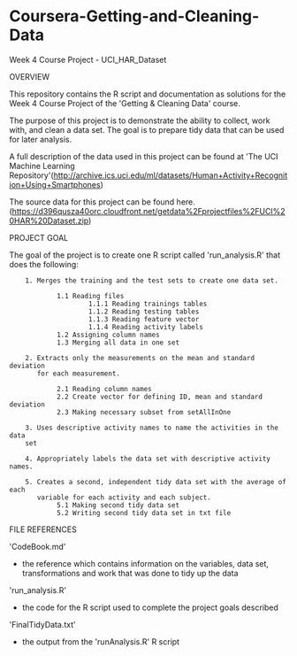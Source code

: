 # Coursera-Getting-and-Cleaning-Data
Week 4 Course Project - UCI_HAR_Dataset

OVERVIEW

This repository contains the R script and documentation as solutions for the Week 4 Course Project of the 'Getting & Cleaning Data' course.

The purpose of this project is to demonstrate the ability to collect, work with, and clean a data set. The goal is to prepare tidy data that can be used for later analysis.

A full description of the data used in this project can be found at 'The UCI Machine Learning Repository'(http://archive.ics.uci.edu/ml/datasets/Human+Activity+Recognition+Using+Smartphones)

The source data for this project can be found here.(https://d396qusza40orc.cloudfront.net/getdata%2Fprojectfiles%2FUCI%20HAR%20Dataset.zip)


PROJECT GOAL 

The goal of the project is to create one R script called 'run_analysis.R' that does the following:

        1. Merges the training and the test sets to create one data set.
        
                1.1 Reading files
                        1.1.1 Reading trainings tables
                        1.1.2 Reading testing tables
                        1.1.3 Reading feature vector
                        1.1.4 Reading activity labels
                1.2 Assigning column names
                1.3 Merging all data in one set
        
        2. Extracts only the measurements on the mean and standard deviation 
           for each measurement.
        
                2.1 Reading column names
                2.2 Create vector for defining ID, mean and standard deviation
                2.3 Making necessary subset from setAllInOne
        
        3. Uses descriptive activity names to name the activities in the data 
        set
        
        4. Appropriately labels the data set with descriptive activity names.
        
        5. Creates a second, independent tidy data set with the average of each 
           variable for each activity and each subject.
                5.1 Making second tidy data set
                5.2 Writing second tidy data set in txt file


FILE REFERENCES

'CodeBook.md'
- the reference which contains information on the variables, data set, transformations and work that was done to tidy up the data

'run_analysis.R' 
- the code for the R script used to complete the project goals described

'FinalTidyData.txt'
- the output from the 'runAnalysis.R' R script
